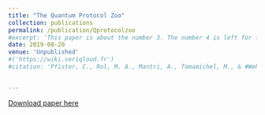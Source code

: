 ```yaml
---
title: "The Quantum Protocol Zoo"
collection: publications
permalink: /publication/Qprotocolzoo
#excerpt: 'This paper is about the number 3. The number 4 is left for future work.'
date: 2019-08-20
venue: 'Unpublished' 
#('https://wiki.veriqloud.fr')
#citation: 'Pfister, C., Rol, M. A., Mantri, A., Tomamichel, M., & #Wehner, S. (2018). Capacity estimation and verification of quantum #channels with arbitrarily correlated errors. Nature communications, #9(1), 27.'


---
```


[Download paper here](http://atulmantri.github.io/files/Qprotocolzoo.pdf)




